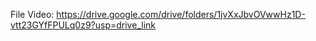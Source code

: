File Video:
https://drive.google.com/drive/folders/1jvXxJbvOVwwHz1D-vtt23GYfFPULq0z9?usp=drive_link
